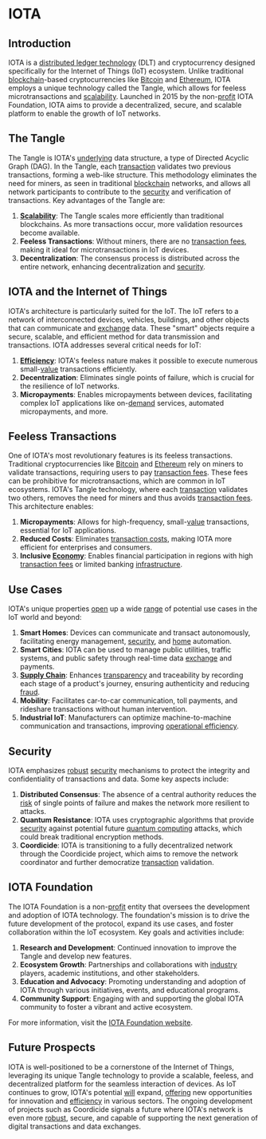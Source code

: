 # IOTA

## Introduction

IOTA is a [distributed ledger technology](../d/distributed_ledger_technology.md) (DLT) and cryptocurrency designed specifically for the Internet of Things (IoT) ecosystem. Unlike traditional [blockchain](../b/blockchain_in_trading.md)-based cryptocurrencies like [Bitcoin](../b/bitcoin.md) and [Ethereum](../e/ethereum_.md), IOTA employs a unique technology called the Tangle, which allows for feeless microtransactions and [scalability](../s/scalability.md). Launched in 2015 by the non-[profit](../p/profit.md) IOTA Foundation, IOTA aims to provide a decentralized, secure, and scalable platform to enable the growth of IoT networks.

## The Tangle

The Tangle is IOTA's [underlying](../u/underlying.md) data structure, a type of Directed Acyclic Graph (DAG). In the Tangle, each [transaction](../t/transaction.md) validates two previous transactions, forming a web-like structure. This methodology eliminates the need for miners, as seen in traditional [blockchain](../b/blockchain_in_trading.md) networks, and allows all network participants to contribute to the [security](../s/security.md) and verification of transactions. Key advantages of the Tangle are:

1. **[Scalability](../s/scalability.md)**: The Tangle scales more efficiently than traditional blockchains. As more transactions occur, more validation resources become available.
2. **Feeless Transactions**: Without miners, there are no [transaction fees](../t/transaction_fees.md), making it ideal for microtransactions in IoT devices.
3. **Decentralization**: The consensus process is distributed across the entire network, enhancing decentralization and [security](../s/security.md).

## IOTA and the Internet of Things

IOTA's architecture is particularly suited for the IoT. The IoT refers to a network of interconnected devices, vehicles, buildings, and other objects that can communicate and [exchange](../e/exchange.md) data. These "smart" objects require a secure, scalable, and efficient method for data transmission and transactions. IOTA addresses several critical needs for IoT:

1. **[Efficiency](../e/efficiency.md)**: IOTA's feeless nature makes it possible to execute numerous small-[value](../v/value.md) transactions efficiently.
2. **Decentralization**: Eliminates single points of failure, which is crucial for the resilience of IoT networks.
3. **Micropayments**: Enables micropayments between devices, facilitating complex IoT applications like on-[demand](../d/demand.md) services, automated micropayments, and more.

## Feeless Transactions

One of IOTA's most revolutionary features is its feeless transactions. Traditional cryptocurrencies like [Bitcoin](../b/bitcoin.md) and [Ethereum](../e/ethereum_.md) rely on miners to validate transactions, requiring users to pay [transaction fees](../t/transaction_fees.md). These fees can be prohibitive for microtransactions, which are common in IoT ecosystems. IOTA's Tangle technology, where each [transaction](../t/transaction.md) validates two others, removes the need for miners and thus avoids [transaction fees](../t/transaction_fees.md). This architecture enables:

1. **Micropayments**: Allows for high-frequency, small-[value](../v/value.md) transactions, essential for IoT applications.
2. **Reduced Costs**: Eliminates [transaction costs](../t/transaction_costs.md), making IOTA more efficient for enterprises and consumers.
3. **Inclusive [Economy](../e/economy.md)**: Enables financial participation in regions with high [transaction fees](../t/transaction_fees.md) or limited banking [infrastructure](../i/infrastructure.md).

## Use Cases

IOTA's unique properties [open](../o/open.md) up a wide [range](../r/range.md) of potential use cases in the IoT world and beyond:

1. **Smart Homes**: Devices can communicate and transact autonomously, facilitating energy management, [security](../s/security.md), and [home](../h/home.md) automation.
2. **Smart Cities**: IOTA can be used to manage public utilities, traffic systems, and public safety through real-time data [exchange](../e/exchange.md) and payments.
3. **[Supply Chain](../s/supply_chain.md)**: Enhances [transparency](../t/transparency.md) and traceability by recording each stage of a product's journey, ensuring authenticity and reducing [fraud](../f/fraud.md).
4. **Mobility**: Facilitates car-to-car communication, toll payments, and rideshare transactions without human intervention.
5. **Industrial IoT**: Manufacturers can optimize machine-to-machine communication and transactions, improving [operational efficiency](../o/operational_efficiency_in_trading.md).

## Security

IOTA emphasizes [robust](../r/robust.md) [security](../s/security.md) mechanisms to protect the integrity and confidentiality of transactions and data. Some key aspects include:

1. **Distributed Consensus**: The absence of a central authority reduces the [risk](../r/risk.md) of single points of failure and makes the network more resilient to attacks.
2. **Quantum Resistance**: IOTA uses cryptographic algorithms that provide [security](../s/security.md) against potential future [quantum computing](../q/quantum_computing_in_trading.md) attacks, which could break traditional encryption methods.
3. **Coordicide**: IOTA is transitioning to a fully decentralized network through the Coordicide project, which aims to remove the network coordinator and further democratize [transaction](../t/transaction.md) validation.

## IOTA Foundation

The IOTA Foundation is a non-[profit](../p/profit.md) entity that oversees the development and adoption of IOTA technology. The foundation's mission is to drive the future development of the protocol, expand its use cases, and foster collaboration within the IoT ecosystem. Key goals and activities include:

1. **Research and Development**: Continued innovation to improve the Tangle and develop new features.
2. **Ecosystem Growth**: Partnerships and collaborations with [industry](../i/industry.md) players, academic institutions, and other stakeholders.
3. **Education and Advocacy**: Promoting understanding and adoption of IOTA through various initiatives, events, and educational programs.
4. **Community Support**: Engaging with and supporting the global IOTA community to foster a vibrant and active ecosystem.

For more information, visit the [IOTA Foundation website](https://www.iota.org).

## Future Prospects

IOTA is well-positioned to be a cornerstone of the Internet of Things, leveraging its unique Tangle technology to provide a scalable, feeless, and decentralized platform for the seamless interaction of devices. As IoT continues to grow, IOTA's potential [will](../w/will.md) expand, [offering](../o/offering.md) new opportunities for innovation and [efficiency](../e/efficiency.md) in various sectors. The ongoing development of projects such as Coordicide signals a future where IOTA's network is even more [robust](../r/robust.md), secure, and capable of supporting the next generation of digital transactions and data exchanges.